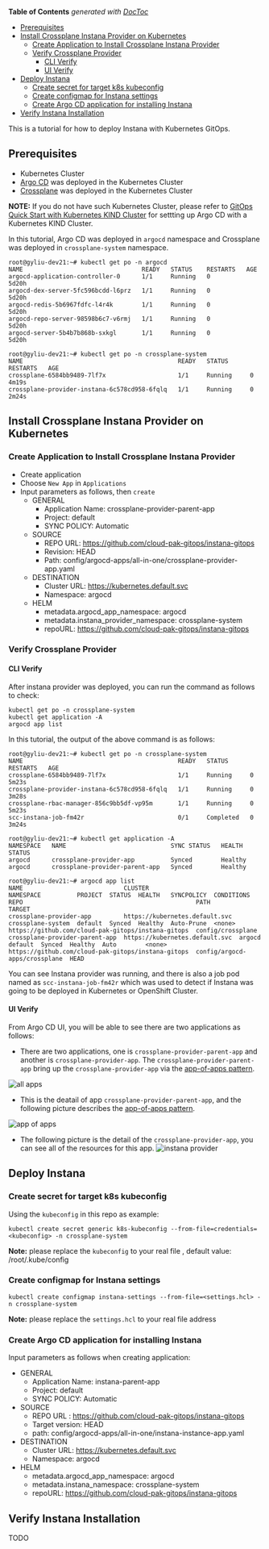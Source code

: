 <!-- START doctoc generated TOC please keep comment here to allow auto update -->
<!-- DON'T EDIT THIS SECTION, INSTEAD RE-RUN doctoc TO UPDATE -->
**Table of Contents**  *generated with [DocToc](https://github.com/thlorenz/doctoc)*

- [Prerequisites](#prerequisites)
- [Install Crossplane Instana Provider on Kubernetes](#install-crossplane-instana-provider-on-kubernetes)
  - [Create Application to Install Crossplane Instana Provider](#create-application-to-install-crossplane-instana-provider)
  - [Verify Crossplane Provider](#verify-crossplane-provider)
    - [CLI Verify](#cli-verify)
    - [UI Verify](#ui-verify)
- [Deploy Instana](#deploy-instana)
  - [Create secret for target k8s kubeconfig](#create-secret-for-target-k8s-kubeconfig)
  - [Create configmap for Instana settings](#create-configmap-for-instana-settings)
  - [Create Argo CD application for installing Instana](#create-argo-cd-application-for-installing-instana)
- [Verify Instana Installation](#verify-instana-installation)

<!-- END doctoc generated TOC please keep comment here to allow auto update -->


This is a tutorial for how to deploy Instana with Kubernetes GitOps.

## Prerequisites

- Kubernetes Cluster
- [Argo CD](https://argo-cd.readthedocs.io/en/stable/getting_started/#6-create-an-application-from-a-git-repository) was deployed in the Kubernetes Cluster
- [Crossplane](https://crossplane.io/docs/v1.4/getting-started/install-configure.html) was deployed in the Kubernetes Cluster

**NOTE:** If you do not have such Kubernetes Cluster, please refer to [GitOps Quick Start with Kubernetes KIND Cluster](https://github.com/cloud-pak-gitops/community/blob/main/gitops-quick-start-with-kind.md#gitops-quick-start-with-kubernetes-kind-cluster) for settting up Argo CD with a Kubernetes KIND Cluster.

In this tutorial, Argo CD was deployed in `argocd` namespace and Crossplane was deployed in `crossplane-system` namespace.

```console
root@gyliu-dev21:~# kubectl get po -n argocd
NAME                                 READY   STATUS    RESTARTS   AGE
argocd-application-controller-0      1/1     Running   0          5d20h
argocd-dex-server-5fc596bcdd-l6prz   1/1     Running   0          5d20h
argocd-redis-5b6967fdfc-l4r4k        1/1     Running   0          5d20h
argocd-repo-server-98598b6c7-v6rmj   1/1     Running   0          5d20h
argocd-server-5b4b7b868b-sxkgl       1/1     Running   0          5d20h
```
```console
root@gyliu-dev21:~# kubectl get po -n crossplane-system
NAME                                           READY   STATUS      RESTARTS   AGE
crossplane-6584bb9489-7lf7x                    1/1     Running     0          4m19s
crossplane-provider-instana-6c578cd958-6fqlq   1/1     Running     0          2m24s
```

## Install Crossplane Instana Provider on Kubernetes

### Create Application to Install Crossplane Instana Provider

- Create application
- Choose `New App` in `Applications`
- Input parameters as follows, then `create`
  - GENERAL
    - Application Name: crossplane-provider-parent-app
    - Project: default
    - SYNC POLICY: Automatic
  - SOURCE
    - REPO URL: https://github.com/cloud-pak-gitops/instana-gitops
    - Revision: HEAD
    - Path: config/argocd-apps/all-in-one/crossplane-provider-app.yaml
  - DESTINATION
    - Cluster URL: https://kubernetes.default.svc
    - Namespace: argocd
  - HELM
    - metadata.argocd_app_namespace: argocd
    - metadata.instana_provider_namespace: crossplane-system
    - repoURL: https://github.com/cloud-pak-gitops/instana-gitops

### Verify Crossplane Provider

#### CLI Verify

After instana provider was deployed, you can run the command as follows to check:

```
kubectl get po -n crossplane-system
kubectl get application -A
argocd app list
```

In this tutorial, the output of the above command is as follows:

```console
root@gyliu-dev21:~# kubectl get po -n crossplane-system
NAME                                           READY   STATUS      RESTARTS   AGE
crossplane-6584bb9489-7lf7x                    1/1     Running     0          5m23s
crossplane-provider-instana-6c578cd958-6fqlq   1/1     Running     0          3m28s
crossplane-rbac-manager-856c9bb5df-vp95m       1/1     Running     0          5m23s
scc-instana-job-fm42r                          0/1     Completed   0          3m24s
```
```console
root@gyliu-dev21:~# kubectl get application -A
NAMESPACE   NAME                             SYNC STATUS   HEALTH STATUS
argocd      crossplane-provider-app          Synced        Healthy
argocd      crossplane-provider-parent-app   Synced        Healthy
```
```console
root@gyliu-dev21:~# argocd app list
NAME                            CLUSTER                         NAMESPACE          PROJECT  STATUS  HEALTH   SYNCPOLICY  CONDITIONS  REPO                                                PATH                           TARGET
crossplane-provider-app         https://kubernetes.default.svc  crossplane-system  default  Synced  Healthy  Auto-Prune  <none>      https://github.com/cloud-pak-gitops/instana-gitops  config/crossplane
crossplane-provider-parent-app  https://kubernetes.default.svc  argocd             default  Synced  Healthy  Auto        <none>      https://github.com/cloud-pak-gitops/instana-gitops  config/argocd-apps/crossplane  HEAD
```

You can see Instana provider was running, and there is also a job pod named as `scc-instana-job-fm42r` which was used to detect if Instana was going to be deployed in Kubernetes or OpenShift Cluster.

#### UI Verify

From Argo CD UI, you will be able to see there are two applications as follows:

- There are two applications, one is `crossplane-provider-parent-app` and another is `crossplane-provider-app`. The `crossplane-provider-parent-app` bring up the `crossplane-provider-app` via the [app-of-apps pattern](https://argo-cd.readthedocs.io/en/stable/operator-manual/cluster-bootstrapping/#app-of-apps-pattern).

![all apps](images/argo-overall-app.png)

- This is the deatail of app `crossplane-provider-parent-app`, and the following picture describes the [app-of-apps pattern](https://argo-cd.readthedocs.io/en/stable/operator-manual/cluster-bootstrapping/#app-of-apps-pattern).

![app of apps](images/app-of-apps.png)

- The following picture is the detail of the `crossplane-provider-app`, you can see all of the resources for this app.
![instana provider](images/instana-propvider-app.png)

## Deploy Instana

### Create secret for target k8s kubeconfig

Using the `kubeconfig` in this repo as example:

```shell
kubectl create secret generic k8s-kubeconfig --from-file=credentials=<kubeconfig> -n crossplane-system
```

**Note:** please replace the `kubeconfig` to your real file , default value: /root/.kube/config

### Create configmap for Instana settings

```shell
kubectl create configmap instana-settings --from-file=<settings.hcl> -n crossplane-system
```

**Note:** please replace the `settings.hcl` to your real file address

### Create Argo CD application for installing Instana

Input parameters as follows when creating application:
- GENERAL
  - Application Name: instana-parent-app
  - Project: default
  - SYNC POLICY: Automatic
- SOURCE
  - REPO URL : https://github.com/cloud-pak-gitops/instana-gitops
  - Target version: HEAD
  - path: config/argocd-apps/all-in-one/instana-instance-app.yaml
- DESTINATION
  - Cluster URL: https://kubernetes.default.svc
  - Namespace: argocd
- HELM
  - metadata.argocd_app_namespace: argocd
  - metadata.instana_namespace: crossplane-system
  - repoURL: https://github.com/cloud-pak-gitops/instana-gitops

## Verify Instana Installation

TODO
